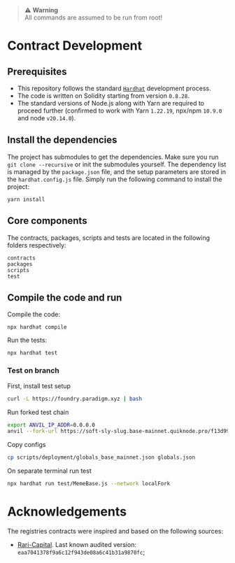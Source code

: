 > :warning: **Warning** <br />
> All commands are assumed to be run from root!

# Contract Development

## Prerequisites
- This repository follows the standard [`Hardhat`](https://hardhat.org/tutorial/) development process.
- The code is written on Solidity starting from version `0.8.28`.
- The standard versions of Node.js along with Yarn are required to proceed further (confirmed to work with Yarn `1.22.19`, npx/npm `10.9.0` and node `v20.14.0`).

## Install the dependencies
The project has submodules to get the dependencies. Make sure you run `git clone --recursive` or init the submodules yourself.
The dependency list is managed by the `package.json` file, and the setup parameters are stored in the `hardhat.config.js` file.
Simply run the following command to install the project:
```
yarn install
```

## Core components
The contracts, packages, scripts and tests are located in the following folders respectively:
```
contracts
packages
scripts
test
```

## Compile the code and run
Compile the code:
```
npx hardhat compile
```
Run the tests:
```
npx hardhat test
```

### Test on branch

First, install test setup

```bash
curl -L https://foundry.paradigm.xyz | bash
```

Run forked test chain
```bash
export ANVIL_IP_ADDR=0.0.0.0
anvil --fork-url https://soft-sly-slug.base-mainnet.quiknode.pro/f13d998d9d68685faeee903499e15b4b386a8b1c/ --port 9000 --chain-id 8543 --no-storage-caching --steps-tracing
```

Copy configs

```bash
cp scripts/deployment/globals_base_mainnet.json globals.json
```

On separate terminal run test
```bash
npx hardhat run test/MemeBase.js --network localFork
```

# Acknowledgements
The registries contracts were inspired and based on the following sources:
- [Rari-Capital](https://github.com/Rari-Capital/solmate). Last known audited version: `eaa7041378f9a6c12f943de08a6c41b31a9870fc`;